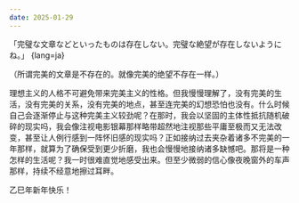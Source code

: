 ```yaml
---
date: 2025-01-29
---
```


「完璧な文章などといったものは存在しない。完璧な絶望が存在しないようにね。」 {lang=ja}

（所谓完美的文章是不存在的。就像完美的绝望不存在一样。）

理想主义的人格不可避免带来完美主义的性格。但我慢慢理解了，没有完美的生活，没有完美的关系，没有完美的地点，甚至连完美的幻想恐怕也没有。什么时候自己会逐渐停止与这种完美主义较劲呢？在那时，我会以坚固的主体性抵抗随机破碎的现实吗，我会像注视电影银幕那样略带超然地注视那些平庸至极而又无法改变，甚至让人例行感到一阵怀旧感的现实吗？正如接纳过去夹杂着诸多不完美的一年那样，就算为了确保受到更少折磨，我也会慢慢地接纳诸多缺憾吧。那将是一种怎样的生活呢？我一时很难直觉地感受出来。但至少微弱的信心像夜晚窗外的车声那样，持续不经意地擦过耳畔。

乙巳年新年快乐！